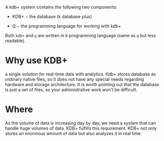 A kdb+ system contains the following two components:

- KDB+ − the database (k database plus)

- Q − the programming language for working with kdb+

Both `kdb+` and `q` are written in k programming language (same as `q` but less readable).

# Why use KDB+
a single solution for real-time data with analytics. Kdb+ stores database as ordinary native files, so it does not have any special needs regarding hardware and storage architecture. It is worth pointing out that the database is just a set of files, so your administrative work won’t be difficult.

# Where
As the volume of data is increasing day by day, we need a system that can handle huge volumes of data. KDB+ fulfills this requirement. KDB+ not only stores an enormous amount of data but also analyzes it in real time.

